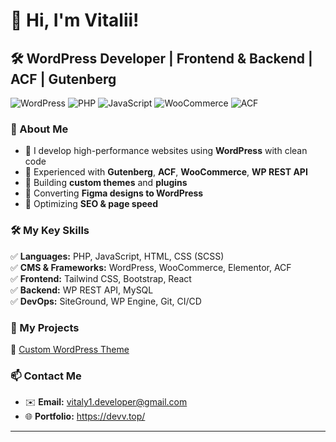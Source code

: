 # 👋 Hi, I'm Vitalii!  

## 🛠 WordPress Developer | Frontend & Backend | ACF | Gutenberg  

![WordPress](https://img.shields.io/badge/WordPress-0073AA?style=for-the-badge&logo=wordpress&logoColor=white)  ![PHP](https://img.shields.io/badge/PHP-777BB4?style=for-the-badge&logo=php&logoColor=white)  ![JavaScript](https://img.shields.io/badge/JavaScript-F7DF1E?style=for-the-badge&logo=javascript&logoColor=black)  ![WooCommerce](https://img.shields.io/badge/WooCommerce-96588A?style=for-the-badge&logo=woocommerce&logoColor=white)  ![ACF](https://img.shields.io/badge/ACF-00C853?style=for-the-badge&logo=advancedcustomfields&logoColor=white)  

### 🚀 About Me  
- 🔹 I develop high-performance websites using **WordPress** with clean code  
- 🔹 Experienced with **Gutenberg**, **ACF**, **WooCommerce**, **WP REST API**  
- 🔹 Building **custom themes** and **plugins**  
- 🔹 Converting **Figma designs to WordPress**  
- 🔹 Optimizing **SEO & page speed**  

### 🛠 My Key Skills  
✅ **Languages:** PHP, JavaScript, HTML, CSS (SCSS)  
✅ **CMS & Frameworks:** WordPress, WooCommerce, Elementor, ACF  
✅ **Frontend:** Tailwind CSS, Bootstrap, React  
✅ **Backend:** WP REST API, MySQL  
✅ **DevOps:** SiteGround, WP Engine, Git, CI/CD  

### 📌 My Projects  
🔹 [Custom WordPress Theme](https://github.com/)  
 

### 📫 Contact Me  
- ✉️ **Email:** vitaly1.developer@gmail.com 
- 🌐 **Portfolio:** https://devv.top/ 

---


